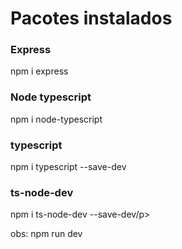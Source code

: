 <h1>Pacotes instalados </h1>

<h3>Express</h3>
<p>npm i express</p>
<h3>Node typescript</h3>
<p>npm i node-typescript</p>
<h3>typescript</h3>
<p>npm i typescript --save-dev</p>
<h3>ts-node-dev</h3>
<p>npm i ts-node-dev --save-dev/p>

<p>obs: npm run dev</p>
